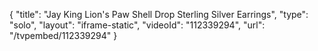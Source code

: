 {
    "title": "Jay King Lion's Paw Shell Drop Sterling Silver Earrings",
    "type": "solo",
    "layout": "iframe-static",
    "videoId": "112339294",
    "url": "\/tvpembed\/112339294"
}